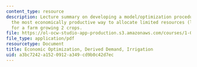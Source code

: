 ```yaml
---
content_type: resource
description: Lecture summary on developing a model/optimization procedure to determine
  the most economically productive way to allocate limited resources (land and water)
  for a farm growing 2 crops.
file: https://ol-ocw-studio-app-production.s3.amazonaws.com/courses/1-020-ecology-ii-engineering-for-sustainability-spring-2008/a3bc7242a1520912a349cd9b0c42d7ec_lec16_17.pdf
file_type: application/pdf
resourcetype: Document
title: Economic Optimization, Derived Demand, Irrigation
uid: a3bc7242-a152-0912-a349-cd9b0c42d7ec
---
```

